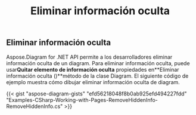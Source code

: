 ﻿---
title: Eliminar información oculta
type: docs
weight: 50
url: /es/net/remove-hidden-info/
description: Esta sección explica cómo eliminar información no utilizada u oculta de un diagram con Aspose.Diagram.
---
## **Eliminar información oculta**
 Aspose.Diagram for .NET API permite a los desarrolladores eliminar información oculta de un diagram. Para eliminar información oculta, puede usar**Quitar elemento de información oculta** propiedades en**Eliminar información oculta ()**método de la clase Diagram. El siguiente código de ejemplo muestra cómo dibujar eliminar información oculta de diagram.

{{< gist "aspose-diagram-gists" "efd56218048f8b0ab925efd494227fdd" "Examples-CSharp-Working-with-Pages-RemoveHiddenInfo-RemoveHiddenInfo.cs" >}}
